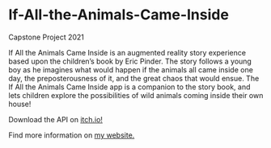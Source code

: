 # If-All-the-Animals-Came-Inside
 Capstone Project 2021

If All the Animals Came Inside is an augmented reality story experience based upon the children’s book by Eric Pinder. The story follows a young boy as he imagines what would happen if the animals all came inside one day, the preposterousness of it, and the great chaos that would ensue. The If All the Animals Came Inside app is a companion to the story book, and lets children explore the possibilities of wild animals coming inside their own house!

Download the API on <a href=https://sleeplessclarke.itch.io/animals>itch.io!</a>

Find more information on <a href=https://www.juliannaclarke.com/animals.html> my website.</a>
